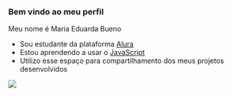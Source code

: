 ### Bem vindo ao meu perfil 

Meu nome é Maria Eduarda Bueno

- Sou estudante da plataforma [Alura](https://www.alura.com.br)
- Estou aprendendo a usar o [JavaScript](https://www.JavaScript.com.br)
- Utilizo esse espaço para compartilhamento dos meus projetos desenvolvidos

![](https://media1.tenor.com/m/TYRJ89qIrfIAAAAd/ni%C3%B1o-baila-cowboy.gif)
